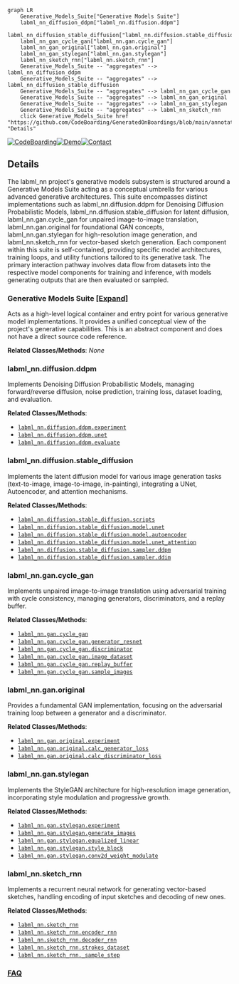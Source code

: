 ```mermaid
graph LR
    Generative_Models_Suite["Generative Models Suite"]
    labml_nn_diffusion_ddpm["labml_nn.diffusion.ddpm"]
    labml_nn_diffusion_stable_diffusion["labml_nn.diffusion.stable_diffusion"]
    labml_nn_gan_cycle_gan["labml_nn.gan.cycle_gan"]
    labml_nn_gan_original["labml_nn.gan.original"]
    labml_nn_gan_stylegan["labml_nn.gan.stylegan"]
    labml_nn_sketch_rnn["labml_nn.sketch_rnn"]
    Generative_Models_Suite -- "aggregates" --> labml_nn_diffusion_ddpm
    Generative_Models_Suite -- "aggregates" --> labml_nn_diffusion_stable_diffusion
    Generative_Models_Suite -- "aggregates" --> labml_nn_gan_cycle_gan
    Generative_Models_Suite -- "aggregates" --> labml_nn_gan_original
    Generative_Models_Suite -- "aggregates" --> labml_nn_gan_stylegan
    Generative_Models_Suite -- "aggregates" --> labml_nn_sketch_rnn
    click Generative_Models_Suite href "https://github.com/CodeBoarding/GeneratedOnBoardings/blob/main/annotated_deep_learning_paper_implementations/Generative_Models_Suite.md" "Details"
```

[![CodeBoarding](https://img.shields.io/badge/Generated%20by-CodeBoarding-9cf?style=flat-square)](https://github.com/CodeBoarding/CodeBoarding)[![Demo](https://img.shields.io/badge/Try%20our-Demo-blue?style=flat-square)](https://www.codeboarding.org/demo)[![Contact](https://img.shields.io/badge/Contact%20us%20-%20contact@codeboarding.org-lightgrey?style=flat-square)](mailto:contact@codeboarding.org)

## Details

The labml_nn project's generative models subsystem is structured around a Generative Models Suite acting as a conceptual umbrella for various advanced generative architectures. This suite encompasses distinct implementations such as labml_nn.diffusion.ddpm for Denoising Diffusion Probabilistic Models, labml_nn.diffusion.stable_diffusion for latent diffusion, labml_nn.gan.cycle_gan for unpaired image-to-image translation, labml_nn.gan.original for foundational GAN concepts, labml_nn.gan.stylegan for high-resolution image generation, and labml_nn.sketch_rnn for vector-based sketch generation. Each component within this suite is self-contained, providing specific model architectures, training loops, and utility functions tailored to its generative task. The primary interaction pathway involves data flow from datasets into the respective model components for training and inference, with models generating outputs that are then evaluated or sampled.

### Generative Models Suite [[Expand]](./Generative_Models_Suite.md)
Acts as a high-level logical container and entry point for various generative model implementations. It provides a unified conceptual view of the project's generative capabilities. This is an abstract component and does not have a direct source code reference.


**Related Classes/Methods**: _None_

### labml_nn.diffusion.ddpm
Implements Denoising Diffusion Probabilistic Models, managing forward/reverse diffusion, noise prediction, training loss, dataset loading, and evaluation.


**Related Classes/Methods**:

- <a href="https://github.com/labmlai/annotated_deep_learning_paper_implementations/blob/master/labml_nn/diffusion/ddpm/experiment.py" target="_blank" rel="noopener noreferrer">`labml_nn.diffusion.ddpm.experiment`</a>
- <a href="https://github.com/labmlai/annotated_deep_learning_paper_implementations/blob/master/labml_nn/diffusion/ddpm/unet.py" target="_blank" rel="noopener noreferrer">`labml_nn.diffusion.ddpm.unet`</a>
- <a href="https://github.com/labmlai/annotated_deep_learning_paper_implementations/blob/master/labml_nn/diffusion/ddpm/evaluate.py" target="_blank" rel="noopener noreferrer">`labml_nn.diffusion.ddpm.evaluate`</a>


### labml_nn.diffusion.stable_diffusion
Implements the latent diffusion model for various image generation tasks (text-to-image, image-to-image, in-painting), integrating a UNet, Autoencoder, and attention mechanisms.


**Related Classes/Methods**:

- <a href="https://github.com/labmlai/annotated_deep_learning_paper_implementations/blob/master/labml_nn/diffusion/stable_diffusion/scripts" target="_blank" rel="noopener noreferrer">`labml_nn.diffusion.stable_diffusion.scripts`</a>
- <a href="https://github.com/labmlai/annotated_deep_learning_paper_implementations/blob/master/labml_nn/diffusion/stable_diffusion/model/unet.py" target="_blank" rel="noopener noreferrer">`labml_nn.diffusion.stable_diffusion.model.unet`</a>
- <a href="https://github.com/labmlai/annotated_deep_learning_paper_implementations/blob/master/labml_nn/diffusion/stable_diffusion/model/autoencoder.py" target="_blank" rel="noopener noreferrer">`labml_nn.diffusion.stable_diffusion.model.autoencoder`</a>
- <a href="https://github.com/labmlai/annotated_deep_learning_paper_implementations/blob/master/labml_nn/diffusion/stable_diffusion/model/unet_attention.py" target="_blank" rel="noopener noreferrer">`labml_nn.diffusion.stable_diffusion.model.unet_attention`</a>
- <a href="https://github.com/labmlai/annotated_deep_learning_paper_implementations/blob/master/labml_nn/diffusion/stable_diffusion/sampler/ddpm.py" target="_blank" rel="noopener noreferrer">`labml_nn.diffusion.stable_diffusion.sampler.ddpm`</a>
- <a href="https://github.com/labmlai/annotated_deep_learning_paper_implementations/blob/master/labml_nn/diffusion/stable_diffusion/sampler/ddim.py" target="_blank" rel="noopener noreferrer">`labml_nn.diffusion.stable_diffusion.sampler.ddim`</a>


### labml_nn.gan.cycle_gan
Implements unpaired image-to-image translation using adversarial training with cycle consistency, managing generators, discriminators, and a replay buffer.


**Related Classes/Methods**:

- <a href="https://github.com/labmlai/annotated_deep_learning_paper_implementations/blob/master/labml_nn/gan/cycle_gan" target="_blank" rel="noopener noreferrer">`labml_nn.gan.cycle_gan`</a>
- <a href="https://github.com/labmlai/annotated_deep_learning_paper_implementations/blob/master/labml_nn/gan/cycle_gan/__init__.py" target="_blank" rel="noopener noreferrer">`labml_nn.gan.cycle_gan.generator_resnet`</a>
- <a href="https://github.com/labmlai/annotated_deep_learning_paper_implementations/blob/master/labml_nn/gan/cycle_gan/__init__.py" target="_blank" rel="noopener noreferrer">`labml_nn.gan.cycle_gan.discriminator`</a>
- <a href="https://github.com/labmlai/annotated_deep_learning_paper_implementations/blob/master/labml_nn/gan/cycle_gan/__init__.py" target="_blank" rel="noopener noreferrer">`labml_nn.gan.cycle_gan.image_dataset`</a>
- <a href="https://github.com/labmlai/annotated_deep_learning_paper_implementations/blob/master/labml_nn/gan/cycle_gan/__init__.py" target="_blank" rel="noopener noreferrer">`labml_nn.gan.cycle_gan.replay_buffer`</a>
- <a href="https://github.com/labmlai/annotated_deep_learning_paper_implementations/blob/master/labml_nn/gan/cycle_gan/__init__.py" target="_blank" rel="noopener noreferrer">`labml_nn.gan.cycle_gan.sample_images`</a>


### labml_nn.gan.original
Provides a fundamental GAN implementation, focusing on the adversarial training loop between a generator and a discriminator.


**Related Classes/Methods**:

- <a href="https://github.com/labmlai/annotated_deep_learning_paper_implementations/blob/master/labml_nn/gan/original/experiment.py" target="_blank" rel="noopener noreferrer">`labml_nn.gan.original.experiment`</a>
- <a href="https://github.com/labmlai/annotated_deep_learning_paper_implementations/blob/master/labml_nn/gan/original/experiment.py" target="_blank" rel="noopener noreferrer">`labml_nn.gan.original.calc_generator_loss`</a>
- <a href="https://github.com/labmlai/annotated_deep_learning_paper_implementations/blob/master/labml_nn/gan/original/experiment.py" target="_blank" rel="noopener noreferrer">`labml_nn.gan.original.calc_discriminator_loss`</a>


### labml_nn.gan.stylegan
Implements the StyleGAN architecture for high-resolution image generation, incorporating style modulation and progressive growth.


**Related Classes/Methods**:

- <a href="https://github.com/labmlai/annotated_deep_learning_paper_implementations/blob/master/labml_nn/gan/stylegan/experiment.py" target="_blank" rel="noopener noreferrer">`labml_nn.gan.stylegan.experiment`</a>
- <a href="https://github.com/labmlai/annotated_deep_learning_paper_implementations/blob/master/labml_nn/gan/stylegan/experiment.py" target="_blank" rel="noopener noreferrer">`labml_nn.gan.stylegan.generate_images`</a>
- <a href="https://github.com/labmlai/annotated_deep_learning_paper_implementations/blob/master/labml_nn/gan/stylegan/__init__.py" target="_blank" rel="noopener noreferrer">`labml_nn.gan.stylegan.equalized_linear`</a>
- <a href="https://github.com/labmlai/annotated_deep_learning_paper_implementations/blob/master/labml_nn/gan/stylegan/__init__.py" target="_blank" rel="noopener noreferrer">`labml_nn.gan.stylegan.style_block`</a>
- <a href="https://github.com/labmlai/annotated_deep_learning_paper_implementations/blob/master/labml_nn/gan/stylegan/__init__.py" target="_blank" rel="noopener noreferrer">`labml_nn.gan.stylegan.conv2d_weight_modulate`</a>


### labml_nn.sketch_rnn
Implements a recurrent neural network for generating vector-based sketches, handling encoding of input sketches and decoding of new ones.


**Related Classes/Methods**:

- <a href="https://github.com/labmlai/annotated_deep_learning_paper_implementations/blob/master/labml_nn/sketch_rnn" target="_blank" rel="noopener noreferrer">`labml_nn.sketch_rnn`</a>
- <a href="https://github.com/labmlai/annotated_deep_learning_paper_implementations/blob/master/labml_nn/sketch_rnn/__init__.py" target="_blank" rel="noopener noreferrer">`labml_nn.sketch_rnn.encoder_rnn`</a>
- <a href="https://github.com/labmlai/annotated_deep_learning_paper_implementations/blob/master/labml_nn/sketch_rnn/__init__.py" target="_blank" rel="noopener noreferrer">`labml_nn.sketch_rnn.decoder_rnn`</a>
- <a href="https://github.com/labmlai/annotated_deep_learning_paper_implementations/blob/master/labml_nn/sketch_rnn/__init__.py" target="_blank" rel="noopener noreferrer">`labml_nn.sketch_rnn.strokes_dataset`</a>
- <a href="https://github.com/labmlai/annotated_deep_learning_paper_implementations/blob/master/labml_nn/sketch_rnn/__init__.py" target="_blank" rel="noopener noreferrer">`labml_nn.sketch_rnn._sample_step`</a>




### [FAQ](https://github.com/CodeBoarding/GeneratedOnBoardings/tree/main?tab=readme-ov-file#faq)